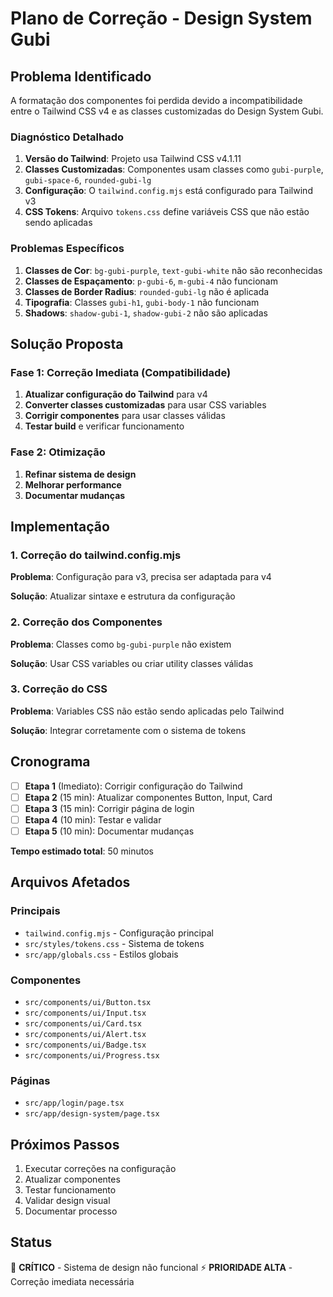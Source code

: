 # Plano de Correção - Design System Gubi

## Problema Identificado

A formatação dos componentes foi perdida devido a incompatibilidade entre o Tailwind CSS v4 e as classes customizadas do Design System Gubi.

### Diagnóstico Detalhado

1. **Versão do Tailwind**: Projeto usa Tailwind CSS v4.1.11
2. **Classes Customizadas**: Componentes usam classes como `gubi-purple`, `gubi-space-6`, `rounded-gubi-lg`
3. **Configuração**: O `tailwind.config.mjs` está configurado para Tailwind v3
4. **CSS Tokens**: Arquivo `tokens.css` define variáveis CSS que não estão sendo aplicadas

### Problemas Específicos

1. **Classes de Cor**: `bg-gubi-purple`, `text-gubi-white` não são reconhecidas
2. **Classes de Espaçamento**: `p-gubi-6`, `m-gubi-4` não funcionam
3. **Classes de Border Radius**: `rounded-gubi-lg` não é aplicada
4. **Tipografia**: Classes `gubi-h1`, `gubi-body-1` não funcionam
5. **Shadows**: `shadow-gubi-1`, `shadow-gubi-2` não são aplicadas

## Solução Proposta

### Fase 1: Correção Imediata (Compatibilidade)

1. **Atualizar configuração do Tailwind** para v4
2. **Converter classes customizadas** para usar CSS variables
3. **Corrigir componentes** para usar classes válidas
4. **Testar build** e verificar funcionamento

### Fase 2: Otimização

1. **Refinar sistema de design**
2. **Melhorar performance**
3. **Documentar mudanças**

## Implementação

### 1. Correção do tailwind.config.mjs

**Problema**: Configuração para v3, precisa ser adaptada para v4

**Solução**: Atualizar sintaxe e estrutura da configuração

### 2. Correção dos Componentes

**Problema**: Classes como `bg-gubi-purple` não existem

**Solução**: Usar CSS variables ou criar utility classes válidas

### 3. Correção do CSS

**Problema**: Variables CSS não estão sendo aplicadas pelo Tailwind

**Solução**: Integrar corretamente com o sistema de tokens

## Cronograma

- [ ] **Etapa 1** (Imediato): Corrigir configuração do Tailwind
- [ ] **Etapa 2** (15 min): Atualizar componentes Button, Input, Card
- [ ] **Etapa 3** (15 min): Corrigir página de login
- [ ] **Etapa 4** (10 min): Testar e validar
- [ ] **Etapa 5** (10 min): Documentar mudanças

**Tempo estimado total**: 50 minutos

## Arquivos Afetados

### Principais
- `tailwind.config.mjs` - Configuração principal
- `src/styles/tokens.css` - Sistema de tokens
- `src/app/globals.css` - Estilos globais

### Componentes
- `src/components/ui/Button.tsx`
- `src/components/ui/Input.tsx` 
- `src/components/ui/Card.tsx`
- `src/components/ui/Alert.tsx`
- `src/components/ui/Badge.tsx`
- `src/components/ui/Progress.tsx`

### Páginas
- `src/app/login/page.tsx`
- `src/app/design-system/page.tsx`

## Próximos Passos

1. Executar correções na configuração
2. Atualizar componentes
3. Testar funcionamento
4. Validar design visual
5. Documentar processo

## Status

🔴 **CRÍTICO** - Sistema de design não funcional
⚡ **PRIORIDADE ALTA** - Correção imediata necessária
